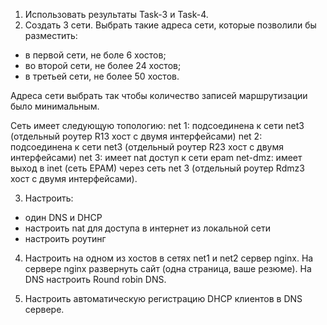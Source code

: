 1) Использовать результаты Task-3 и Task-4.
2) Создать 3 сети. Выбрать такие адреса сети, которые позволили бы разместить:
- в первой сети, не боле 6 хостов;
- во второй сети, не более 24 хостов;
- в третьей сети, не более 50 хостов.

Адреса сети выбрать так чтобы количество записей маршрутизации было минимальным.

Сеть имеет следующую топологию:
net 1: подсоединена к сети net3 (отдельный роутер R13 хост с двумя интерфейсами)
net 2: подсоединена к сети net3 (отдельный роутер R23 хост с двумя интерфейсами)
net 3: имеет nat доступ к сети epam
net-dmz: имеет выход в inet (сеть EPAM) через сеть net 3 (отдельный роутер Rdmz3 хост с
двумя интерфейсами).

3) Настроить:
- один DNS и DHCP
- настроить nat для доступа в интернет из локальной сети
- настроить роутинг

4) Настроить на одном из хостов в сетях net1 и net2 сервер nginx. На сервере nginx развернуть
сайт (одна страница, ваше резюме). На DNS настроить Round robin DNS.

5) Настроить автоматическую регистрацию DHCP клиентов в DNS сервере.
